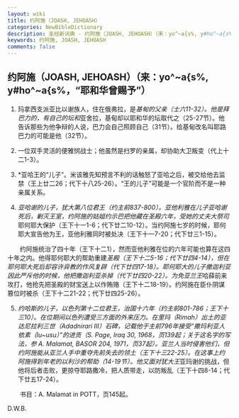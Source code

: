 ```yaml
---
layout: wiki
title: 约阿施（JOASH, JEHOASH）
categories: NewBibleDictionary
description: 圣经新词典 - 约阿施（JOASH, JEHOASH）（来：yo^~a{s%, y#ho^~a{s%，“耶和华曾赐予”）
keywords: 约阿施, JOASH, JEHOASH
comments: false
---
```


## 约阿施（JOASH, JEHOASH）（来：yo^~a{s%, y#ho^~a{s%，“耶和华曾赐予”）

1. 玛拿西支派亚比以谢族人，住在俄弗拉，是*基甸的父亲（士六11-32）。他是拜巴力的，有自己的坛和*亚舍拉，基甸却以耶和华的坛取代之（25-27节）。他告诉那些为他争辩的人说，巴力会自己照顾自己（31节）。给基甸改名叫耶路巴力的可能是他（32节）。

2. 一位双手灵活的便雅悯战士；他虽然是扫罗的亲属，却协助大卫叛变（代上十二1-3）。

3. *亚哈王的“儿子”。米该雅先知预言不利的话触怒了亚哈之后，被交给他去监禁（王上廿二26；代下十八25-26）。“王的儿子”可能是一个官阶而不是一种亲属关系。

4. *亚哈谢的儿子，犹大第八位君王（约主前837-800）。亚他利雅在儿子亚哈谢死后，剿灭王室，约阿施的姑姐约示巴把他藏在圣殿六年，受她的丈夫大祭司*耶何耶大保护（王下十一1-6；代下廿二10-12）。当约阿施七岁的时候，耶何耶大宣告他为王，亚他利雅同时被处决（王下十一7-20；代下廿三1-15）。

　　约阿施统治了四十年（王下十二1），然而亚他利雅在位的六年可能也算在这四十年之内。他得耶何耶大的帮助重建*圣殿（王下十二5-16；代下廿四4-14），但在耶何耶大死后却容许异教的作风复辟（代下廿四17-18）。耶何耶大的儿子撒迦利亚因此严斥他的时候，他把撒迦利亚杀掉（代下廿四20-22）。为免亚兰王*哈薛前来攻打，他抢先把圣殿的财宝送上以作贿赂（王下十二18-19）。约阿施在臣仆阴谋篡位时被杀（王下十二21-22；代下廿四25-26）。

5. *约哈斯的儿子，以色列第十二位君王，治国十六年（约主前801-786；王下十三10）。在位期间以色列遭受三方面的外来压力。在里玛（Rimah）出土的亚达尼拉利三世（Adadnirari III）石碑，记载他于主前796年接受“撒玛利亚人依素（Iu~usu）”的进贡（S. Page, Iraq 30, 1968，页139起；关于这名字的写法，参 A. Malamat, BASOR 204, 1971，页37起）。亚兰人当时侵害他们，但约阿施能从亚兰人手中重夺先前失去的领土（王下十三22-25）。在这事上约阿施得到年老的以利沙的帮助（14-19节）。他又面对犹大王*亚玛谢的挑战，但他将后者击败，更掠夺耶路撒冷，把人质带走，以防叛乱（王下十四8-14；代下廿五17-24）。

　　书目：A. Malamat in POTT，页145起。

D.W.B.








